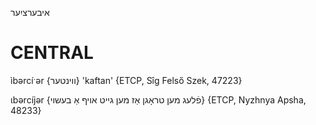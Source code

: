 איבערציִער

CENTRAL
========

ìbərcíˑər {ווינטער} 'kaftan' {ETCP, Sîg Felső Szek, 47223}

ɩbərcíjər {פֿלעג מען טראָגן אַז מען גייט אויף אַ בעשוי} {ETCP, Nyzhnya Apsha, 48233}
